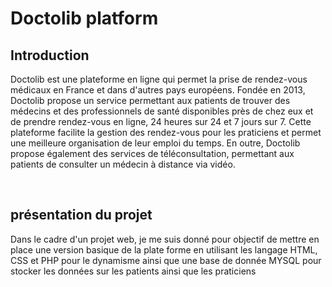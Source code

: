 <h1>Doctolib platform</h1>

<h2>Introduction</h2>

<p>Doctolib est une plateforme en ligne qui permet la prise de rendez-vous médicaux en France et dans d'autres pays européens. Fondée en 2013, Doctolib propose un service permettant aux patients de trouver des médecins et des professionnels de santé disponibles près de chez eux et de prendre rendez-vous en ligne, 24 heures sur 24 et 7 jours sur 7. Cette plateforme facilite la gestion des rendez-vous pour les praticiens et permet une meilleure organisation de leur emploi du temps. En outre, Doctolib propose également des services de téléconsultation, permettant aux patients de consulter un médecin à distance via vidéo.</p>

<br>
<h2>présentation du projet </h2>


 <p>Dans le cadre  d'un projet web, je me suis donné pour objectif de mettre en place une version basique de la plate forme en utilisant les langage HTML, CSS et PHP   pour le dynamisme ainsi que une base de donnée MYSQL pour stocker les données sur les patients ainsi que les praticiens</p>
